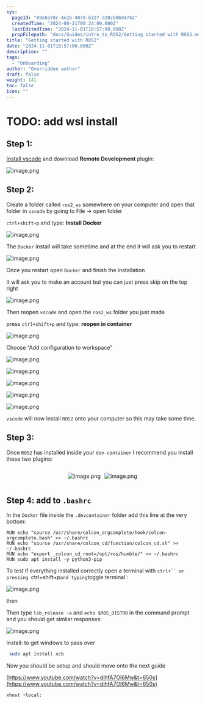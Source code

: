 ```yaml
---
sys:
  pageId: "89e0a78c-4e2b-4070-b327-d28cb0694742"
  createdTime: "2024-08-21T00:24:00.000Z"
  lastEditedTime: "2024-11-01T18:57:00.000Z"
  propFilepath: "docs/Guides/intro_to_ROS2/Getting started with ROS2.md"
title: "Getting started with ROS2"
date: "2024-11-01T18:57:00.000Z"
description: ""
tags:
  - "Onboarding"
author: "Overridden author"
draft: false
weight: 141
toc: false
icon: ""
---
```


# TODO: add wsl install

## Step 1:

[Install vscode](https://code.visualstudio.com/download) and download **Remote Development** plugin:

![image.png](https://prod-files-secure.s3.us-west-2.amazonaws.com/d518164a-d88e-44d1-a4ee-3adb3bd8bce0/efb52993-1881-4a40-b95e-6f020334f022/image.png?X-Amz-Algorithm=AWS4-HMAC-SHA256&X-Amz-Content-Sha256=UNSIGNED-PAYLOAD&X-Amz-Credential=ASIAZI2LB4667P4VOYO4%2F20250215%2Fus-west-2%2Fs3%2Faws4_request&X-Amz-Date=20250215T131012Z&X-Amz-Expires=3600&X-Amz-Security-Token=IQoJb3JpZ2luX2VjEB0aCXVzLXdlc3QtMiJHMEUCIGHElzcFGPJsr609xYGQ82ZlvXALQ9Xz30VCDiUKSt%2FhAiEAzkzo8jOGu3X%2BXL4mIts%2F5EmyP1JGDWHcqzKgHUypc2cq%2FwMIRhAAGgw2Mzc0MjMxODM4MDUiDHcEnRsBi20093pfRSrcA%2BOgatsTI89m2EaNGwTEvxmGQHwQVrDLIxCyQUXPo%2Bu%2F4cqiANUhEg8RrEpY2o%2FNbrfIjzpDA4Jz2bn6MbzqBppKYTIFndhZgRaU79noXE5xW%2B4hVEgmWv9TzZpyqbjhBMN8l6KgBIZIC4DihxgrUMOnN%2FWtQE14L38cMjiNmuIVZHVyez6xmUdo8oSpBre48sIzTcEFK8Zl579arjS5rWHOlwhR4IO0EqyJ6a%2FG5bB8lgXXGv9RMnfwk3YybTacQKDdjP8XSYZcfuXaZgtUD2iTqzgnzIMWIu5hhqnKOQg6Lv62UEero2ngWmY%2FchPuiMnTfosVCKQAm9Zi4BMNbaya1dAFeb%2B077jlDeFIxpwhYQYrIUxubEtyL%2Bizv1Mk84O207szaLJHfpBAQdOc8hrvX7xYXiUFHHqLvNhIGJSaQx%2BxieLB%2B3xDOBE9%2B24SgoxgXyOCOSFEASZaDLHBPgz%2BlmKW7DuzXKsZHXfbFKjhqhYSllG3ynUMSudAjZVpjRqnle1JQdkVRHgJzibQKD1ehow8zXb%2FISddml5t5kzWSXyT5UDV3ukdcBTVGyuBRfFotHHS6MCVMAf0qTdMbTHN2zAPa2so67b5o8TXCOOYEXqHfmpfhVfjr5%2F9MK6jwr0GOqUBHxtaa3Qw19sbK%2BpXO01DSG%2Brr643ZCCU3XZmcTBKoC1SlVd3offcP%2BpafjZknP7%2BFJKkZkVm9AE4z9UEPq0uV5cNcXrzS%2BlkOAt%2B2Mo0yUjMeBiMJZXvcnv7dfwcZ9ghPW3LfgM6Nc%2BNBjDrzP%2BgQ2W4aMVBOp82ky9vHBXRsxOh5OQVDz%2FhoW9XYT190UJy3nc16JXLixyvRKQ607atHhO%2BqlQa&X-Amz-Signature=8137a12ad1a083f77ee8c0c8736e7fcae252781843de07bcce2f3b60838d2ef2&X-Amz-SignedHeaders=host&x-id=GetObject)

## Step 2:

Create a folder called `ros2_ws` somewhere on your computer and open that folder in `vscode` by going to File → open folder 

`ctrl+shift+p` and type: **Install Docker**

![image.png](https://prod-files-secure.s3.us-west-2.amazonaws.com/d518164a-d88e-44d1-a4ee-3adb3bd8bce0/2269dc0e-1cd5-47ff-bceb-c04ad9b2eab0/image.png?X-Amz-Algorithm=AWS4-HMAC-SHA256&X-Amz-Content-Sha256=UNSIGNED-PAYLOAD&X-Amz-Credential=ASIAZI2LB4667P4VOYO4%2F20250215%2Fus-west-2%2Fs3%2Faws4_request&X-Amz-Date=20250215T131012Z&X-Amz-Expires=3600&X-Amz-Security-Token=IQoJb3JpZ2luX2VjEB0aCXVzLXdlc3QtMiJHMEUCIGHElzcFGPJsr609xYGQ82ZlvXALQ9Xz30VCDiUKSt%2FhAiEAzkzo8jOGu3X%2BXL4mIts%2F5EmyP1JGDWHcqzKgHUypc2cq%2FwMIRhAAGgw2Mzc0MjMxODM4MDUiDHcEnRsBi20093pfRSrcA%2BOgatsTI89m2EaNGwTEvxmGQHwQVrDLIxCyQUXPo%2Bu%2F4cqiANUhEg8RrEpY2o%2FNbrfIjzpDA4Jz2bn6MbzqBppKYTIFndhZgRaU79noXE5xW%2B4hVEgmWv9TzZpyqbjhBMN8l6KgBIZIC4DihxgrUMOnN%2FWtQE14L38cMjiNmuIVZHVyez6xmUdo8oSpBre48sIzTcEFK8Zl579arjS5rWHOlwhR4IO0EqyJ6a%2FG5bB8lgXXGv9RMnfwk3YybTacQKDdjP8XSYZcfuXaZgtUD2iTqzgnzIMWIu5hhqnKOQg6Lv62UEero2ngWmY%2FchPuiMnTfosVCKQAm9Zi4BMNbaya1dAFeb%2B077jlDeFIxpwhYQYrIUxubEtyL%2Bizv1Mk84O207szaLJHfpBAQdOc8hrvX7xYXiUFHHqLvNhIGJSaQx%2BxieLB%2B3xDOBE9%2B24SgoxgXyOCOSFEASZaDLHBPgz%2BlmKW7DuzXKsZHXfbFKjhqhYSllG3ynUMSudAjZVpjRqnle1JQdkVRHgJzibQKD1ehow8zXb%2FISddml5t5kzWSXyT5UDV3ukdcBTVGyuBRfFotHHS6MCVMAf0qTdMbTHN2zAPa2so67b5o8TXCOOYEXqHfmpfhVfjr5%2F9MK6jwr0GOqUBHxtaa3Qw19sbK%2BpXO01DSG%2Brr643ZCCU3XZmcTBKoC1SlVd3offcP%2BpafjZknP7%2BFJKkZkVm9AE4z9UEPq0uV5cNcXrzS%2BlkOAt%2B2Mo0yUjMeBiMJZXvcnv7dfwcZ9ghPW3LfgM6Nc%2BNBjDrzP%2BgQ2W4aMVBOp82ky9vHBXRsxOh5OQVDz%2FhoW9XYT190UJy3nc16JXLixyvRKQ607atHhO%2BqlQa&X-Amz-Signature=4bf6714e9e9224b2f10d719d0c88cfa96a258332396d005d823e632de713ffde&X-Amz-SignedHeaders=host&x-id=GetObject)

The `Docker` install will take sometime and at the end it will ask you to restart

![image.png](https://prod-files-secure.s3.us-west-2.amazonaws.com/d518164a-d88e-44d1-a4ee-3adb3bd8bce0/ed233f78-be33-4b1f-b89c-9c346c0e961e/image.png?X-Amz-Algorithm=AWS4-HMAC-SHA256&X-Amz-Content-Sha256=UNSIGNED-PAYLOAD&X-Amz-Credential=ASIAZI2LB4667P4VOYO4%2F20250215%2Fus-west-2%2Fs3%2Faws4_request&X-Amz-Date=20250215T131012Z&X-Amz-Expires=3600&X-Amz-Security-Token=IQoJb3JpZ2luX2VjEB0aCXVzLXdlc3QtMiJHMEUCIGHElzcFGPJsr609xYGQ82ZlvXALQ9Xz30VCDiUKSt%2FhAiEAzkzo8jOGu3X%2BXL4mIts%2F5EmyP1JGDWHcqzKgHUypc2cq%2FwMIRhAAGgw2Mzc0MjMxODM4MDUiDHcEnRsBi20093pfRSrcA%2BOgatsTI89m2EaNGwTEvxmGQHwQVrDLIxCyQUXPo%2Bu%2F4cqiANUhEg8RrEpY2o%2FNbrfIjzpDA4Jz2bn6MbzqBppKYTIFndhZgRaU79noXE5xW%2B4hVEgmWv9TzZpyqbjhBMN8l6KgBIZIC4DihxgrUMOnN%2FWtQE14L38cMjiNmuIVZHVyez6xmUdo8oSpBre48sIzTcEFK8Zl579arjS5rWHOlwhR4IO0EqyJ6a%2FG5bB8lgXXGv9RMnfwk3YybTacQKDdjP8XSYZcfuXaZgtUD2iTqzgnzIMWIu5hhqnKOQg6Lv62UEero2ngWmY%2FchPuiMnTfosVCKQAm9Zi4BMNbaya1dAFeb%2B077jlDeFIxpwhYQYrIUxubEtyL%2Bizv1Mk84O207szaLJHfpBAQdOc8hrvX7xYXiUFHHqLvNhIGJSaQx%2BxieLB%2B3xDOBE9%2B24SgoxgXyOCOSFEASZaDLHBPgz%2BlmKW7DuzXKsZHXfbFKjhqhYSllG3ynUMSudAjZVpjRqnle1JQdkVRHgJzibQKD1ehow8zXb%2FISddml5t5kzWSXyT5UDV3ukdcBTVGyuBRfFotHHS6MCVMAf0qTdMbTHN2zAPa2so67b5o8TXCOOYEXqHfmpfhVfjr5%2F9MK6jwr0GOqUBHxtaa3Qw19sbK%2BpXO01DSG%2Brr643ZCCU3XZmcTBKoC1SlVd3offcP%2BpafjZknP7%2BFJKkZkVm9AE4z9UEPq0uV5cNcXrzS%2BlkOAt%2B2Mo0yUjMeBiMJZXvcnv7dfwcZ9ghPW3LfgM6Nc%2BNBjDrzP%2BgQ2W4aMVBOp82ky9vHBXRsxOh5OQVDz%2FhoW9XYT190UJy3nc16JXLixyvRKQ607atHhO%2BqlQa&X-Amz-Signature=5b32952b97396d6fa08abb9168ad6a03587607f476dd30cfebd8112e0b5efebd&X-Amz-SignedHeaders=host&x-id=GetObject)

Once you restart open `Docker` and finish the installation

It will ask you to make an account but you can just press skip on the top right

![image.png](https://prod-files-secure.s3.us-west-2.amazonaws.com/d518164a-d88e-44d1-a4ee-3adb3bd8bce0/21010ad9-1659-4fd9-9f59-9932a09b2a3d/image.png?X-Amz-Algorithm=AWS4-HMAC-SHA256&X-Amz-Content-Sha256=UNSIGNED-PAYLOAD&X-Amz-Credential=ASIAZI2LB4667P4VOYO4%2F20250215%2Fus-west-2%2Fs3%2Faws4_request&X-Amz-Date=20250215T131012Z&X-Amz-Expires=3600&X-Amz-Security-Token=IQoJb3JpZ2luX2VjEB0aCXVzLXdlc3QtMiJHMEUCIGHElzcFGPJsr609xYGQ82ZlvXALQ9Xz30VCDiUKSt%2FhAiEAzkzo8jOGu3X%2BXL4mIts%2F5EmyP1JGDWHcqzKgHUypc2cq%2FwMIRhAAGgw2Mzc0MjMxODM4MDUiDHcEnRsBi20093pfRSrcA%2BOgatsTI89m2EaNGwTEvxmGQHwQVrDLIxCyQUXPo%2Bu%2F4cqiANUhEg8RrEpY2o%2FNbrfIjzpDA4Jz2bn6MbzqBppKYTIFndhZgRaU79noXE5xW%2B4hVEgmWv9TzZpyqbjhBMN8l6KgBIZIC4DihxgrUMOnN%2FWtQE14L38cMjiNmuIVZHVyez6xmUdo8oSpBre48sIzTcEFK8Zl579arjS5rWHOlwhR4IO0EqyJ6a%2FG5bB8lgXXGv9RMnfwk3YybTacQKDdjP8XSYZcfuXaZgtUD2iTqzgnzIMWIu5hhqnKOQg6Lv62UEero2ngWmY%2FchPuiMnTfosVCKQAm9Zi4BMNbaya1dAFeb%2B077jlDeFIxpwhYQYrIUxubEtyL%2Bizv1Mk84O207szaLJHfpBAQdOc8hrvX7xYXiUFHHqLvNhIGJSaQx%2BxieLB%2B3xDOBE9%2B24SgoxgXyOCOSFEASZaDLHBPgz%2BlmKW7DuzXKsZHXfbFKjhqhYSllG3ynUMSudAjZVpjRqnle1JQdkVRHgJzibQKD1ehow8zXb%2FISddml5t5kzWSXyT5UDV3ukdcBTVGyuBRfFotHHS6MCVMAf0qTdMbTHN2zAPa2so67b5o8TXCOOYEXqHfmpfhVfjr5%2F9MK6jwr0GOqUBHxtaa3Qw19sbK%2BpXO01DSG%2Brr643ZCCU3XZmcTBKoC1SlVd3offcP%2BpafjZknP7%2BFJKkZkVm9AE4z9UEPq0uV5cNcXrzS%2BlkOAt%2B2Mo0yUjMeBiMJZXvcnv7dfwcZ9ghPW3LfgM6Nc%2BNBjDrzP%2BgQ2W4aMVBOp82ky9vHBXRsxOh5OQVDz%2FhoW9XYT190UJy3nc16JXLixyvRKQ607atHhO%2BqlQa&X-Amz-Signature=b54a1bdbf45d34dd465896154a3e8fcbf317ba212119a7fb774d754f4d4eaf4a&X-Amz-SignedHeaders=host&x-id=GetObject)

Then reopen `vscode` and open the `ros2_ws` folder you just made

press `ctrl+shift+p` and type: **reopen in container**

![image.png](https://prod-files-secure.s3.us-west-2.amazonaws.com/d518164a-d88e-44d1-a4ee-3adb3bd8bce0/4e93b8c2-41ad-488c-8095-c74205196118/image.png?X-Amz-Algorithm=AWS4-HMAC-SHA256&X-Amz-Content-Sha256=UNSIGNED-PAYLOAD&X-Amz-Credential=ASIAZI2LB4667P4VOYO4%2F20250215%2Fus-west-2%2Fs3%2Faws4_request&X-Amz-Date=20250215T131012Z&X-Amz-Expires=3600&X-Amz-Security-Token=IQoJb3JpZ2luX2VjEB0aCXVzLXdlc3QtMiJHMEUCIGHElzcFGPJsr609xYGQ82ZlvXALQ9Xz30VCDiUKSt%2FhAiEAzkzo8jOGu3X%2BXL4mIts%2F5EmyP1JGDWHcqzKgHUypc2cq%2FwMIRhAAGgw2Mzc0MjMxODM4MDUiDHcEnRsBi20093pfRSrcA%2BOgatsTI89m2EaNGwTEvxmGQHwQVrDLIxCyQUXPo%2Bu%2F4cqiANUhEg8RrEpY2o%2FNbrfIjzpDA4Jz2bn6MbzqBppKYTIFndhZgRaU79noXE5xW%2B4hVEgmWv9TzZpyqbjhBMN8l6KgBIZIC4DihxgrUMOnN%2FWtQE14L38cMjiNmuIVZHVyez6xmUdo8oSpBre48sIzTcEFK8Zl579arjS5rWHOlwhR4IO0EqyJ6a%2FG5bB8lgXXGv9RMnfwk3YybTacQKDdjP8XSYZcfuXaZgtUD2iTqzgnzIMWIu5hhqnKOQg6Lv62UEero2ngWmY%2FchPuiMnTfosVCKQAm9Zi4BMNbaya1dAFeb%2B077jlDeFIxpwhYQYrIUxubEtyL%2Bizv1Mk84O207szaLJHfpBAQdOc8hrvX7xYXiUFHHqLvNhIGJSaQx%2BxieLB%2B3xDOBE9%2B24SgoxgXyOCOSFEASZaDLHBPgz%2BlmKW7DuzXKsZHXfbFKjhqhYSllG3ynUMSudAjZVpjRqnle1JQdkVRHgJzibQKD1ehow8zXb%2FISddml5t5kzWSXyT5UDV3ukdcBTVGyuBRfFotHHS6MCVMAf0qTdMbTHN2zAPa2so67b5o8TXCOOYEXqHfmpfhVfjr5%2F9MK6jwr0GOqUBHxtaa3Qw19sbK%2BpXO01DSG%2Brr643ZCCU3XZmcTBKoC1SlVd3offcP%2BpafjZknP7%2BFJKkZkVm9AE4z9UEPq0uV5cNcXrzS%2BlkOAt%2B2Mo0yUjMeBiMJZXvcnv7dfwcZ9ghPW3LfgM6Nc%2BNBjDrzP%2BgQ2W4aMVBOp82ky9vHBXRsxOh5OQVDz%2FhoW9XYT190UJy3nc16JXLixyvRKQ607atHhO%2BqlQa&X-Amz-Signature=af46486d0ef3b93e4560ee7e84fcca03bb009fe164558715f827c5c415a8691f&X-Amz-SignedHeaders=host&x-id=GetObject)

Choose “Add configuration to workspace”

![image.png](https://prod-files-secure.s3.us-west-2.amazonaws.com/d518164a-d88e-44d1-a4ee-3adb3bd8bce0/9560b282-5060-4989-ba37-97e7b2c22476/image.png?X-Amz-Algorithm=AWS4-HMAC-SHA256&X-Amz-Content-Sha256=UNSIGNED-PAYLOAD&X-Amz-Credential=ASIAZI2LB4667P4VOYO4%2F20250215%2Fus-west-2%2Fs3%2Faws4_request&X-Amz-Date=20250215T131012Z&X-Amz-Expires=3600&X-Amz-Security-Token=IQoJb3JpZ2luX2VjEB0aCXVzLXdlc3QtMiJHMEUCIGHElzcFGPJsr609xYGQ82ZlvXALQ9Xz30VCDiUKSt%2FhAiEAzkzo8jOGu3X%2BXL4mIts%2F5EmyP1JGDWHcqzKgHUypc2cq%2FwMIRhAAGgw2Mzc0MjMxODM4MDUiDHcEnRsBi20093pfRSrcA%2BOgatsTI89m2EaNGwTEvxmGQHwQVrDLIxCyQUXPo%2Bu%2F4cqiANUhEg8RrEpY2o%2FNbrfIjzpDA4Jz2bn6MbzqBppKYTIFndhZgRaU79noXE5xW%2B4hVEgmWv9TzZpyqbjhBMN8l6KgBIZIC4DihxgrUMOnN%2FWtQE14L38cMjiNmuIVZHVyez6xmUdo8oSpBre48sIzTcEFK8Zl579arjS5rWHOlwhR4IO0EqyJ6a%2FG5bB8lgXXGv9RMnfwk3YybTacQKDdjP8XSYZcfuXaZgtUD2iTqzgnzIMWIu5hhqnKOQg6Lv62UEero2ngWmY%2FchPuiMnTfosVCKQAm9Zi4BMNbaya1dAFeb%2B077jlDeFIxpwhYQYrIUxubEtyL%2Bizv1Mk84O207szaLJHfpBAQdOc8hrvX7xYXiUFHHqLvNhIGJSaQx%2BxieLB%2B3xDOBE9%2B24SgoxgXyOCOSFEASZaDLHBPgz%2BlmKW7DuzXKsZHXfbFKjhqhYSllG3ynUMSudAjZVpjRqnle1JQdkVRHgJzibQKD1ehow8zXb%2FISddml5t5kzWSXyT5UDV3ukdcBTVGyuBRfFotHHS6MCVMAf0qTdMbTHN2zAPa2so67b5o8TXCOOYEXqHfmpfhVfjr5%2F9MK6jwr0GOqUBHxtaa3Qw19sbK%2BpXO01DSG%2Brr643ZCCU3XZmcTBKoC1SlVd3offcP%2BpafjZknP7%2BFJKkZkVm9AE4z9UEPq0uV5cNcXrzS%2BlkOAt%2B2Mo0yUjMeBiMJZXvcnv7dfwcZ9ghPW3LfgM6Nc%2BNBjDrzP%2BgQ2W4aMVBOp82ky9vHBXRsxOh5OQVDz%2FhoW9XYT190UJy3nc16JXLixyvRKQ607atHhO%2BqlQa&X-Amz-Signature=3baf1d7657713a344c9f6346e9bca3d09c1f75219cd9192ba6d838be91faf7c9&X-Amz-SignedHeaders=host&x-id=GetObject)

![image.png](https://prod-files-secure.s3.us-west-2.amazonaws.com/d518164a-d88e-44d1-a4ee-3adb3bd8bce0/2ee63f81-886b-48e8-a553-dc6e5eac99e4/image.png?X-Amz-Algorithm=AWS4-HMAC-SHA256&X-Amz-Content-Sha256=UNSIGNED-PAYLOAD&X-Amz-Credential=ASIAZI2LB4667P4VOYO4%2F20250215%2Fus-west-2%2Fs3%2Faws4_request&X-Amz-Date=20250215T131012Z&X-Amz-Expires=3600&X-Amz-Security-Token=IQoJb3JpZ2luX2VjEB0aCXVzLXdlc3QtMiJHMEUCIGHElzcFGPJsr609xYGQ82ZlvXALQ9Xz30VCDiUKSt%2FhAiEAzkzo8jOGu3X%2BXL4mIts%2F5EmyP1JGDWHcqzKgHUypc2cq%2FwMIRhAAGgw2Mzc0MjMxODM4MDUiDHcEnRsBi20093pfRSrcA%2BOgatsTI89m2EaNGwTEvxmGQHwQVrDLIxCyQUXPo%2Bu%2F4cqiANUhEg8RrEpY2o%2FNbrfIjzpDA4Jz2bn6MbzqBppKYTIFndhZgRaU79noXE5xW%2B4hVEgmWv9TzZpyqbjhBMN8l6KgBIZIC4DihxgrUMOnN%2FWtQE14L38cMjiNmuIVZHVyez6xmUdo8oSpBre48sIzTcEFK8Zl579arjS5rWHOlwhR4IO0EqyJ6a%2FG5bB8lgXXGv9RMnfwk3YybTacQKDdjP8XSYZcfuXaZgtUD2iTqzgnzIMWIu5hhqnKOQg6Lv62UEero2ngWmY%2FchPuiMnTfosVCKQAm9Zi4BMNbaya1dAFeb%2B077jlDeFIxpwhYQYrIUxubEtyL%2Bizv1Mk84O207szaLJHfpBAQdOc8hrvX7xYXiUFHHqLvNhIGJSaQx%2BxieLB%2B3xDOBE9%2B24SgoxgXyOCOSFEASZaDLHBPgz%2BlmKW7DuzXKsZHXfbFKjhqhYSllG3ynUMSudAjZVpjRqnle1JQdkVRHgJzibQKD1ehow8zXb%2FISddml5t5kzWSXyT5UDV3ukdcBTVGyuBRfFotHHS6MCVMAf0qTdMbTHN2zAPa2so67b5o8TXCOOYEXqHfmpfhVfjr5%2F9MK6jwr0GOqUBHxtaa3Qw19sbK%2BpXO01DSG%2Brr643ZCCU3XZmcTBKoC1SlVd3offcP%2BpafjZknP7%2BFJKkZkVm9AE4z9UEPq0uV5cNcXrzS%2BlkOAt%2B2Mo0yUjMeBiMJZXvcnv7dfwcZ9ghPW3LfgM6Nc%2BNBjDrzP%2BgQ2W4aMVBOp82ky9vHBXRsxOh5OQVDz%2FhoW9XYT190UJy3nc16JXLixyvRKQ607atHhO%2BqlQa&X-Amz-Signature=e0d25ef27a9fac0686809a023fedfab7f33691305cebf572fe943455eb014f47&X-Amz-SignedHeaders=host&x-id=GetObject)

![image.png](https://prod-files-secure.s3.us-west-2.amazonaws.com/d518164a-d88e-44d1-a4ee-3adb3bd8bce0/ae1580b2-b048-407e-aed9-b584224a7a04/image.png?X-Amz-Algorithm=AWS4-HMAC-SHA256&X-Amz-Content-Sha256=UNSIGNED-PAYLOAD&X-Amz-Credential=ASIAZI2LB4667P4VOYO4%2F20250215%2Fus-west-2%2Fs3%2Faws4_request&X-Amz-Date=20250215T131012Z&X-Amz-Expires=3600&X-Amz-Security-Token=IQoJb3JpZ2luX2VjEB0aCXVzLXdlc3QtMiJHMEUCIGHElzcFGPJsr609xYGQ82ZlvXALQ9Xz30VCDiUKSt%2FhAiEAzkzo8jOGu3X%2BXL4mIts%2F5EmyP1JGDWHcqzKgHUypc2cq%2FwMIRhAAGgw2Mzc0MjMxODM4MDUiDHcEnRsBi20093pfRSrcA%2BOgatsTI89m2EaNGwTEvxmGQHwQVrDLIxCyQUXPo%2Bu%2F4cqiANUhEg8RrEpY2o%2FNbrfIjzpDA4Jz2bn6MbzqBppKYTIFndhZgRaU79noXE5xW%2B4hVEgmWv9TzZpyqbjhBMN8l6KgBIZIC4DihxgrUMOnN%2FWtQE14L38cMjiNmuIVZHVyez6xmUdo8oSpBre48sIzTcEFK8Zl579arjS5rWHOlwhR4IO0EqyJ6a%2FG5bB8lgXXGv9RMnfwk3YybTacQKDdjP8XSYZcfuXaZgtUD2iTqzgnzIMWIu5hhqnKOQg6Lv62UEero2ngWmY%2FchPuiMnTfosVCKQAm9Zi4BMNbaya1dAFeb%2B077jlDeFIxpwhYQYrIUxubEtyL%2Bizv1Mk84O207szaLJHfpBAQdOc8hrvX7xYXiUFHHqLvNhIGJSaQx%2BxieLB%2B3xDOBE9%2B24SgoxgXyOCOSFEASZaDLHBPgz%2BlmKW7DuzXKsZHXfbFKjhqhYSllG3ynUMSudAjZVpjRqnle1JQdkVRHgJzibQKD1ehow8zXb%2FISddml5t5kzWSXyT5UDV3ukdcBTVGyuBRfFotHHS6MCVMAf0qTdMbTHN2zAPa2so67b5o8TXCOOYEXqHfmpfhVfjr5%2F9MK6jwr0GOqUBHxtaa3Qw19sbK%2BpXO01DSG%2Brr643ZCCU3XZmcTBKoC1SlVd3offcP%2BpafjZknP7%2BFJKkZkVm9AE4z9UEPq0uV5cNcXrzS%2BlkOAt%2B2Mo0yUjMeBiMJZXvcnv7dfwcZ9ghPW3LfgM6Nc%2BNBjDrzP%2BgQ2W4aMVBOp82ky9vHBXRsxOh5OQVDz%2FhoW9XYT190UJy3nc16JXLixyvRKQ607atHhO%2BqlQa&X-Amz-Signature=380623e2d8faa2a7656e0bbe0493999c4993f659bdbd907e1c0631b7a290db73&X-Amz-SignedHeaders=host&x-id=GetObject)

![image.png](https://prod-files-secure.s3.us-west-2.amazonaws.com/d518164a-d88e-44d1-a4ee-3adb3bd8bce0/53255b28-f75e-430f-b9e3-c0ac8577e42b/image.png?X-Amz-Algorithm=AWS4-HMAC-SHA256&X-Amz-Content-Sha256=UNSIGNED-PAYLOAD&X-Amz-Credential=ASIAZI2LB4667P4VOYO4%2F20250215%2Fus-west-2%2Fs3%2Faws4_request&X-Amz-Date=20250215T131012Z&X-Amz-Expires=3600&X-Amz-Security-Token=IQoJb3JpZ2luX2VjEB0aCXVzLXdlc3QtMiJHMEUCIGHElzcFGPJsr609xYGQ82ZlvXALQ9Xz30VCDiUKSt%2FhAiEAzkzo8jOGu3X%2BXL4mIts%2F5EmyP1JGDWHcqzKgHUypc2cq%2FwMIRhAAGgw2Mzc0MjMxODM4MDUiDHcEnRsBi20093pfRSrcA%2BOgatsTI89m2EaNGwTEvxmGQHwQVrDLIxCyQUXPo%2Bu%2F4cqiANUhEg8RrEpY2o%2FNbrfIjzpDA4Jz2bn6MbzqBppKYTIFndhZgRaU79noXE5xW%2B4hVEgmWv9TzZpyqbjhBMN8l6KgBIZIC4DihxgrUMOnN%2FWtQE14L38cMjiNmuIVZHVyez6xmUdo8oSpBre48sIzTcEFK8Zl579arjS5rWHOlwhR4IO0EqyJ6a%2FG5bB8lgXXGv9RMnfwk3YybTacQKDdjP8XSYZcfuXaZgtUD2iTqzgnzIMWIu5hhqnKOQg6Lv62UEero2ngWmY%2FchPuiMnTfosVCKQAm9Zi4BMNbaya1dAFeb%2B077jlDeFIxpwhYQYrIUxubEtyL%2Bizv1Mk84O207szaLJHfpBAQdOc8hrvX7xYXiUFHHqLvNhIGJSaQx%2BxieLB%2B3xDOBE9%2B24SgoxgXyOCOSFEASZaDLHBPgz%2BlmKW7DuzXKsZHXfbFKjhqhYSllG3ynUMSudAjZVpjRqnle1JQdkVRHgJzibQKD1ehow8zXb%2FISddml5t5kzWSXyT5UDV3ukdcBTVGyuBRfFotHHS6MCVMAf0qTdMbTHN2zAPa2so67b5o8TXCOOYEXqHfmpfhVfjr5%2F9MK6jwr0GOqUBHxtaa3Qw19sbK%2BpXO01DSG%2Brr643ZCCU3XZmcTBKoC1SlVd3offcP%2BpafjZknP7%2BFJKkZkVm9AE4z9UEPq0uV5cNcXrzS%2BlkOAt%2B2Mo0yUjMeBiMJZXvcnv7dfwcZ9ghPW3LfgM6Nc%2BNBjDrzP%2BgQ2W4aMVBOp82ky9vHBXRsxOh5OQVDz%2FhoW9XYT190UJy3nc16JXLixyvRKQ607atHhO%2BqlQa&X-Amz-Signature=a76934a118657da74b79edae04fbdd4789fd06557bc8b4d49446cf4820826b7f&X-Amz-SignedHeaders=host&x-id=GetObject)

![image.png](https://prod-files-secure.s3.us-west-2.amazonaws.com/d518164a-d88e-44d1-a4ee-3adb3bd8bce0/7c562767-5af9-4ffb-97d1-327bcdf4ee00/image.png?X-Amz-Algorithm=AWS4-HMAC-SHA256&X-Amz-Content-Sha256=UNSIGNED-PAYLOAD&X-Amz-Credential=ASIAZI2LB4667P4VOYO4%2F20250215%2Fus-west-2%2Fs3%2Faws4_request&X-Amz-Date=20250215T131011Z&X-Amz-Expires=3600&X-Amz-Security-Token=IQoJb3JpZ2luX2VjEB0aCXVzLXdlc3QtMiJHMEUCIGHElzcFGPJsr609xYGQ82ZlvXALQ9Xz30VCDiUKSt%2FhAiEAzkzo8jOGu3X%2BXL4mIts%2F5EmyP1JGDWHcqzKgHUypc2cq%2FwMIRhAAGgw2Mzc0MjMxODM4MDUiDHcEnRsBi20093pfRSrcA%2BOgatsTI89m2EaNGwTEvxmGQHwQVrDLIxCyQUXPo%2Bu%2F4cqiANUhEg8RrEpY2o%2FNbrfIjzpDA4Jz2bn6MbzqBppKYTIFndhZgRaU79noXE5xW%2B4hVEgmWv9TzZpyqbjhBMN8l6KgBIZIC4DihxgrUMOnN%2FWtQE14L38cMjiNmuIVZHVyez6xmUdo8oSpBre48sIzTcEFK8Zl579arjS5rWHOlwhR4IO0EqyJ6a%2FG5bB8lgXXGv9RMnfwk3YybTacQKDdjP8XSYZcfuXaZgtUD2iTqzgnzIMWIu5hhqnKOQg6Lv62UEero2ngWmY%2FchPuiMnTfosVCKQAm9Zi4BMNbaya1dAFeb%2B077jlDeFIxpwhYQYrIUxubEtyL%2Bizv1Mk84O207szaLJHfpBAQdOc8hrvX7xYXiUFHHqLvNhIGJSaQx%2BxieLB%2B3xDOBE9%2B24SgoxgXyOCOSFEASZaDLHBPgz%2BlmKW7DuzXKsZHXfbFKjhqhYSllG3ynUMSudAjZVpjRqnle1JQdkVRHgJzibQKD1ehow8zXb%2FISddml5t5kzWSXyT5UDV3ukdcBTVGyuBRfFotHHS6MCVMAf0qTdMbTHN2zAPa2so67b5o8TXCOOYEXqHfmpfhVfjr5%2F9MK6jwr0GOqUBHxtaa3Qw19sbK%2BpXO01DSG%2Brr643ZCCU3XZmcTBKoC1SlVd3offcP%2BpafjZknP7%2BFJKkZkVm9AE4z9UEPq0uV5cNcXrzS%2BlkOAt%2B2Mo0yUjMeBiMJZXvcnv7dfwcZ9ghPW3LfgM6Nc%2BNBjDrzP%2BgQ2W4aMVBOp82ky9vHBXRsxOh5OQVDz%2FhoW9XYT190UJy3nc16JXLixyvRKQ607atHhO%2BqlQa&X-Amz-Signature=bafbd4da9fe26091aeb82cbac7416efc5b3bd03b82a8ea13adbea52f25e606b4&X-Amz-SignedHeaders=host&x-id=GetObject)

`vscode` will now install `ROS2` onto your computer so this may take some time.

## Step 3:

Once `ROS2` has installed inside your `dev-container` I recommend you install these two plugins:

<div style="display: flex;flex-direction: row; column-gap:10px; max-width: 630px;justify-content: center;">
<div>

![image.png](https://prod-files-secure.s3.us-west-2.amazonaws.com/d518164a-d88e-44d1-a4ee-3adb3bd8bce0/3fc3d550-5a54-4ba1-ba6b-faa01cdb7369/image.png?X-Amz-Algorithm=AWS4-HMAC-SHA256&X-Amz-Content-Sha256=UNSIGNED-PAYLOAD&X-Amz-Credential=ASIAZI2LB4666GWMHZ3G%2F20250215%2Fus-west-2%2Fs3%2Faws4_request&X-Amz-Date=20250215T131013Z&X-Amz-Expires=3600&X-Amz-Security-Token=IQoJb3JpZ2luX2VjEBsaCXVzLXdlc3QtMiJGMEQCIFvrnI%2B37lqhg7dFnnjxjveiCgwF9sPFNtQs%2B8IhXGgfAiB8wt9Cn4zF44Kh6xvmOBVf%2F4I7mkeFsnYYC%2F4url7gfyr%2FAwhEEAAaDDYzNzQyMzE4MzgwNSIMhs8No3aCe%2FFc8bKPKtwDv2YyId9SROiEUuBzkb%2FbpHVAjyUC3O1LtNhqFGfBrPNpw%2BFkPnzLy45oGlV2QHoJ1KoJFqs2KLnNUG7kLAxK3qVTC6Kv%2FE1MDuQ5anW7HHVyUcYeqoqIelTnCahga4993L5yVUR1Jd0h7IsJlKzGOhDAIUxKDKiB5k98%2BjuncbHopfxE8wcASGzbP%2Fh8gv7jYWWvNKRAkApQ1nhTgWm06wrVLkLvFynE5jl9d7WR%2FaFHgC0rIs%2BauUkyVuqXlqAvQiVcfLWdKjLi9ghnKZESCtWmkv%2BEVnWVGpQwPMSV2L98iy39xF1zK0CZiAZvqVgeKIQP5li1wfc2PMAGVs4DytaPSXl0eXUwslXhOuylenrfYUcqLtl%2BFglZDsdSMWmW4dteFRxN5d3gNazVNBH8JxnVRt5iRNZXHs1aWfCnBzWHLyqCT86x%2B8fNtZj0Bb05V0HBMysMoqOr5sXZ2tR40RhS6pB7YzAYlaArQ7IT9g6XoKSDzt0BoN%2BXoiiug8MfwZ%2BT9JRvYCY8hZdTrSeLfO4%2FQpnJqDu7OZBsAUb8SI1in0PMcBS482q5oiKB3lR6X%2BZo4g8rpJulubtSm4SbcHgTN0qOChDvMS7X2DtrtctAjMPy2%2BZ2FHVa6Tsw4uzBvQY6pgGW1bviOOaWWxFwXu9%2B5oFX87soWaSeZFpq%2Fphj07s92Z4muOA%2BQiaU%2Bn1xKSOfyfgtvmxHKaTOwUDsxtM1sytfsvxhLyshV8ByWvKUmqdVYDJ89EC7VvZF%2Fb9E7bcBWFSRLbblGevuARHDkKaYULE9igftherr61p01WzQ67gllUuMhqLFCikcj1AaXORNfQ8aotIrhZRh71Cmg1tNEWKA25I86nfo&X-Amz-Signature=61c951eea907414846ea6f91ca51d768e5344cf7cc9ae6f9c9c38e765c74276b&X-Amz-SignedHeaders=host&x-id=GetObject)

</div>
<div>

![image.png](https://prod-files-secure.s3.us-west-2.amazonaws.com/d518164a-d88e-44d1-a4ee-3adb3bd8bce0/d994cc66-13c2-4093-a5a3-f84cf4601a82/image.png?X-Amz-Algorithm=AWS4-HMAC-SHA256&X-Amz-Content-Sha256=UNSIGNED-PAYLOAD&X-Amz-Credential=ASIAZI2LB46664MJ3UFX%2F20250215%2Fus-west-2%2Fs3%2Faws4_request&X-Amz-Date=20250215T131014Z&X-Amz-Expires=3600&X-Amz-Security-Token=IQoJb3JpZ2luX2VjEBsaCXVzLXdlc3QtMiJHMEUCIB5YEYfaM1kl4NF7MLmBFVoSYwHOZuWPmiFDxUrz3WaeAiEA4uCARQeF6cNiaCXPRK3LHCewUylt%2FrjPaVx%2FoBIKk6gq%2FwMIRBAAGgw2Mzc0MjMxODM4MDUiDAUNJSxb%2BGKAVwcymSrcA20yHF2SMh07NzgxcUpTN6MOWyxJkWQjIiQtKFQhLEdSoNsWHnL0MxGSw6vah4t5J9kt7tKmea%2BJ4I9%2BseUR0SJstdNfyCZTcVQzphFle4wSIXtsx2HS4lK6JigHNwIiyZE7lk1RQBO38Goq%2B1FFWXliH1Po1k9VzTE0ufnYKzdAz5M0unr7ynOEPNyEf%2FS3JF0oHpJos6sDYyAUhwuHYnoVQFgolvFdC5hsiJWweGL99zaPzEIoZ0pENcQ14Vqy1PsSEqfB9EwJRAJynoYy4KGC1CsJXn2C0dphhLSACOyCV9NVrypq%2F%2FeQBcn3UMZ6hXgPqmGNZF35yxaaS642EzTYTK5ANjND8thVwa8Tdc3nRe1BZ3cgsoaua%2B88qtMC5rflEU79eYF7AGVHBsZBfFb4UzizkMsuoxLlJUapgKl2UHXDeT%2F73ATaJUWbp7u8V4q98XL2XJlXENM3%2F2lBYcQDBgMXrX8JhTq85bwNpiovZ08U9nJeQPpXo07MjsDr%2FRq5TkPcwcSbKCYu9gz%2BI%2BLEksmt6mKH6GRkDuMMf%2F%2FanU%2F9t9ZZzbDkQuvg4qiInr9PGU1LnpGaeHhx5iichQZ4OfOF47aUBwqI95bGnMZEqb0qJSngGWNw3O%2B5MOLswb0GOqUB%2B4Ei1PlU5MJZMFLF8kC%2BFvo6j6NYhpuGDzCRUbRbwHbKhLrC%2FcUYuABMZz2VV6FfvAnFOx3OTsnxo4iBm9%2F2s1EPJL1RuhOYyWI%2BBzWFWuGlLt7iXaItNx2IUVn4R0gF%2BocVuAOXqkuTKkFfMKdcou8YYCKcx4KWMpRizgE02vPKmaheIgFq1MuGMJqSVyM1Z24Xi7qY6mXAws1asDRQqk8mVRq8&X-Amz-Signature=520b47ae3c1076dbadbf44666492d8ef4759596decafeb6fe9cc3cfeced4ea56&X-Amz-SignedHeaders=host&x-id=GetObject)

</div>
</div>

## Step 4: add to `.bashrc`

In the `Docker` file inside the `.devcontainer` folder add this line at the very bottom: 

```docker
RUN echo "source /usr/share/colcon_argcomplete/hook/colcon-argcomplete.bash" >> ~/.bashrc
RUN echo "source /usr/share/colcon_cd/function/colcon_cd.sh" >> ~/.bashrc
RUN echo "export _colcon_cd_root=/opt/ros/humble/" >> ~/.bashrc
RUN sudo apt install -y python3-pip 
```

To test if everything installed correctly open a terminal with `ctrl+`` or pressing `ctrl+shift+p` and typing `toggle terminal`:

![image.png](https://prod-files-secure.s3.us-west-2.amazonaws.com/d518164a-d88e-44d1-a4ee-3adb3bd8bce0/6a4943d8-b04e-4c02-9a58-775f3384d1a5/image.png?X-Amz-Algorithm=AWS4-HMAC-SHA256&X-Amz-Content-Sha256=UNSIGNED-PAYLOAD&X-Amz-Credential=ASIAZI2LB4667P4VOYO4%2F20250215%2Fus-west-2%2Fs3%2Faws4_request&X-Amz-Date=20250215T131012Z&X-Amz-Expires=3600&X-Amz-Security-Token=IQoJb3JpZ2luX2VjEB0aCXVzLXdlc3QtMiJHMEUCIGHElzcFGPJsr609xYGQ82ZlvXALQ9Xz30VCDiUKSt%2FhAiEAzkzo8jOGu3X%2BXL4mIts%2F5EmyP1JGDWHcqzKgHUypc2cq%2FwMIRhAAGgw2Mzc0MjMxODM4MDUiDHcEnRsBi20093pfRSrcA%2BOgatsTI89m2EaNGwTEvxmGQHwQVrDLIxCyQUXPo%2Bu%2F4cqiANUhEg8RrEpY2o%2FNbrfIjzpDA4Jz2bn6MbzqBppKYTIFndhZgRaU79noXE5xW%2B4hVEgmWv9TzZpyqbjhBMN8l6KgBIZIC4DihxgrUMOnN%2FWtQE14L38cMjiNmuIVZHVyez6xmUdo8oSpBre48sIzTcEFK8Zl579arjS5rWHOlwhR4IO0EqyJ6a%2FG5bB8lgXXGv9RMnfwk3YybTacQKDdjP8XSYZcfuXaZgtUD2iTqzgnzIMWIu5hhqnKOQg6Lv62UEero2ngWmY%2FchPuiMnTfosVCKQAm9Zi4BMNbaya1dAFeb%2B077jlDeFIxpwhYQYrIUxubEtyL%2Bizv1Mk84O207szaLJHfpBAQdOc8hrvX7xYXiUFHHqLvNhIGJSaQx%2BxieLB%2B3xDOBE9%2B24SgoxgXyOCOSFEASZaDLHBPgz%2BlmKW7DuzXKsZHXfbFKjhqhYSllG3ynUMSudAjZVpjRqnle1JQdkVRHgJzibQKD1ehow8zXb%2FISddml5t5kzWSXyT5UDV3ukdcBTVGyuBRfFotHHS6MCVMAf0qTdMbTHN2zAPa2so67b5o8TXCOOYEXqHfmpfhVfjr5%2F9MK6jwr0GOqUBHxtaa3Qw19sbK%2BpXO01DSG%2Brr643ZCCU3XZmcTBKoC1SlVd3offcP%2BpafjZknP7%2BFJKkZkVm9AE4z9UEPq0uV5cNcXrzS%2BlkOAt%2B2Mo0yUjMeBiMJZXvcnv7dfwcZ9ghPW3LfgM6Nc%2BNBjDrzP%2BgQ2W4aMVBOp82ky9vHBXRsxOh5OQVDz%2FhoW9XYT190UJy3nc16JXLixyvRKQ607atHhO%2BqlQa&X-Amz-Signature=7aa2d7f5f22f25ab39a7a8f9787e6091dec89a543e55160ec4191d238d2a376b&X-Amz-SignedHeaders=host&x-id=GetObject)

then 

Then type `lsb_release -a` and `echo $ROS_DISTRO` in the command prompt and you should get similar responses:

![image.png](https://prod-files-secure.s3.us-west-2.amazonaws.com/d518164a-d88e-44d1-a4ee-3adb3bd8bce0/3e635dec-a805-4e85-8b9e-d000e5b71a4e/image.png?X-Amz-Algorithm=AWS4-HMAC-SHA256&X-Amz-Content-Sha256=UNSIGNED-PAYLOAD&X-Amz-Credential=ASIAZI2LB4667P4VOYO4%2F20250215%2Fus-west-2%2Fs3%2Faws4_request&X-Amz-Date=20250215T131011Z&X-Amz-Expires=3600&X-Amz-Security-Token=IQoJb3JpZ2luX2VjEB0aCXVzLXdlc3QtMiJHMEUCIGHElzcFGPJsr609xYGQ82ZlvXALQ9Xz30VCDiUKSt%2FhAiEAzkzo8jOGu3X%2BXL4mIts%2F5EmyP1JGDWHcqzKgHUypc2cq%2FwMIRhAAGgw2Mzc0MjMxODM4MDUiDHcEnRsBi20093pfRSrcA%2BOgatsTI89m2EaNGwTEvxmGQHwQVrDLIxCyQUXPo%2Bu%2F4cqiANUhEg8RrEpY2o%2FNbrfIjzpDA4Jz2bn6MbzqBppKYTIFndhZgRaU79noXE5xW%2B4hVEgmWv9TzZpyqbjhBMN8l6KgBIZIC4DihxgrUMOnN%2FWtQE14L38cMjiNmuIVZHVyez6xmUdo8oSpBre48sIzTcEFK8Zl579arjS5rWHOlwhR4IO0EqyJ6a%2FG5bB8lgXXGv9RMnfwk3YybTacQKDdjP8XSYZcfuXaZgtUD2iTqzgnzIMWIu5hhqnKOQg6Lv62UEero2ngWmY%2FchPuiMnTfosVCKQAm9Zi4BMNbaya1dAFeb%2B077jlDeFIxpwhYQYrIUxubEtyL%2Bizv1Mk84O207szaLJHfpBAQdOc8hrvX7xYXiUFHHqLvNhIGJSaQx%2BxieLB%2B3xDOBE9%2B24SgoxgXyOCOSFEASZaDLHBPgz%2BlmKW7DuzXKsZHXfbFKjhqhYSllG3ynUMSudAjZVpjRqnle1JQdkVRHgJzibQKD1ehow8zXb%2FISddml5t5kzWSXyT5UDV3ukdcBTVGyuBRfFotHHS6MCVMAf0qTdMbTHN2zAPa2so67b5o8TXCOOYEXqHfmpfhVfjr5%2F9MK6jwr0GOqUBHxtaa3Qw19sbK%2BpXO01DSG%2Brr643ZCCU3XZmcTBKoC1SlVd3offcP%2BpafjZknP7%2BFJKkZkVm9AE4z9UEPq0uV5cNcXrzS%2BlkOAt%2B2Mo0yUjMeBiMJZXvcnv7dfwcZ9ghPW3LfgM6Nc%2BNBjDrzP%2BgQ2W4aMVBOp82ky9vHBXRsxOh5OQVDz%2FhoW9XYT190UJy3nc16JXLixyvRKQ607atHhO%2BqlQa&X-Amz-Signature=713c34bca409536784e8dbd8ae108b7cee4d0f169dda9bbf785e14a1cb52cdc0&X-Amz-SignedHeaders=host&x-id=GetObject)

Install:  to get windows to pass over

```bash
 sudo apt install xcb
```

Now you should be setup and should move onto the next guide 

[https://www.youtube.com/watch?v=dihfA7Ol6Mw&t=650s](https://www.youtube.com/watch?v=dihfA7Ol6Mw&t=650s)

```python
xhost +local:
```
